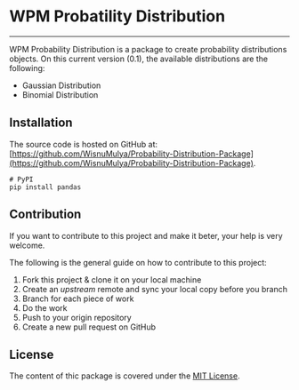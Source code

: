 # WPM Probatility Distribution #

-------------------------------------------------------------------------------

WPM Probability Distribution is a package to create probability distributions
objects. On this current version (0.1), the available distributions are the
following:
  * Gaussian Distribution
  * Binomial Distribution

## Installation ##
The source code is hosted on GitHub at: [https://github.com/WisnuMulya/Probability-Distribution-Package](https://github.com/WisnuMulya/Probability-Distribution-Package). 

    # PyPI
	pip install pandas

## Contribution ##
If you want to contribute to this project and make it beter, your help is very
welcome.

The following is the general guide on how to contribute to this project:
   1. Fork this project & clone it on your local machine
   2. Create an *upstream* remote and sync your local copy before you branch
   3. Branch for each piece of work
   4. Do the work
   5. Push to your origin repository
   6. Create a new pull request on GitHub

## License ##
The content of thic package is covered under the [MIT License](./license.txt).

